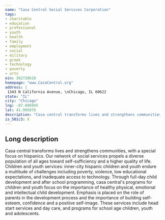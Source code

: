 ```yaml
---
name: "Casa Central Social Services Corporation"
tags:
- charitable
- education
- professional
- youth
- health
- family
- employment
- social
- military
- greek
- technology
- poverty
- arts
ein: 362728618
homepage: "www.CasaCentral.org"
address: |
 1343 N California Avenue, \nChicago, IL 60622
state: "IL"
city: "Chicago"
lng: -87.696945
lat: 41.905876
description: "Casa central transforms lives and strengthens communities, with a special focus on hispanics. Our network of social services propels a diverse population of all ages toward self-sufficiency and a higher quality of life. "
is_501c3: X
---
```


## Long description

Casa central transforms lives and strengthens communities, with a special focus on hispanics. Our network of social services propels a diverse population of all ages toward self-sufficiency and a higher quality of life. Children and youth services: inner-city hispanic children and youth endure a multitude of challenges including poverty, violence, low educational expectations, and inadequate access to technology. Through full-day child development and after school programming, casa central's programs for children and youth focus on the importance of healthy physical, emotional and intellectual child development. Emphasis is placed on the role of parents in the development process and the importance of building self-esteem, confidence and a positive self-image. These services include head start services and day care, and programs for school age children, youth and adolescents. 
